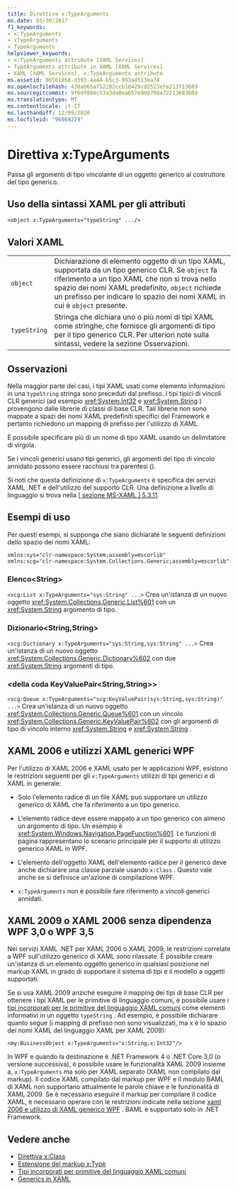 ```yaml
---
title: Direttiva x:TypeArguments
ms.date: 03/30/2017
f1_keywords:
- x:TypeArguments
- xTypeArguments
- TypeArguments
helpviewer_keywords:
- x:TypeArguments attribute [XAML Services]
- TypeArguments attribute in XAML [XAML Services]
- XAML [XAML Services], x:TypeArguments attribute
ms.assetid: 86561058-d393-4a44-b5c3-993a4513ea74
ms.openlocfilehash: 430ab65af52282ccb1d429cd2523efe213f13609
ms.sourcegitcommit: 9f6df084c53a3da0ea657ed0d708a72213683084
ms.translationtype: MT
ms.contentlocale: it-IT
ms.lasthandoff: 12/09/2020
ms.locfileid: "96969229"
---
```

# <a name="xtypearguments-directive"></a>Direttiva x:TypeArguments

Passa gli argomenti di tipo vincolante di un oggetto generico al costruttore del tipo generico.

## <a name="xaml-attribute-usage"></a>Uso della sintassi XAML per gli attributi

```xaml
<object x:TypeArguments="typeString" .../>
```

## <a name="xaml-values"></a>Valori XAML

|||
|-|-|
|`object`|Dichiarazione di elemento oggetto di un tipo XAML, supportata da un tipo generico CLR. Se `object` fa riferimento a un tipo XAML che non si trova nello spazio dei nomi XAML predefinito, `object` richiede un prefisso per indicare lo spazio dei nomi XAML in cui è `object` presente.|
|`typeString`|Stringa che dichiara uno o più nomi di tipi XAML come stringhe, che fornisce gli argomenti di tipo per il tipo generico CLR. Per ulteriori note sulla sintassi, vedere la sezione Osservazioni.|

## <a name="remarks"></a>Osservazioni

Nella maggior parte dei casi, i tipi XAML usati come elemento informazioni in una `typeString` stringa sono preceduti dal prefisso. I tipi tipici di vincoli CLR generici (ad esempio <xref:System.Int32> e <xref:System.String> ) provengono dalle librerie di classi di base CLR. Tali librerie non sono mappate a spazi dei nomi XAML predefiniti specifici del Framework e pertanto richiedono un mapping di prefisso per l'utilizzo di XAML.

È possibile specificare più di un nome di tipo XAML usando un delimitatore di virgola.

Se i vincoli generici usano tipi generici, gli argomenti del tipo di vincolo annidato possono essere racchiusi tra parentesi ().

Si noti che questa definizione di `x:TypeArguments` è specifica dei servizi XAML .NET e dell'utilizzo del supporto CLR. Una definizione a livello di linguaggio si trova nella [ \[ sezione MS-XAML \] 5.3.11](/previous-versions/msp-n-p/ff650760(v=pandp.10)).

## <a name="usage-examples"></a>Esempi di uso

Per questi esempi, si supponga che siano dichiarate le seguenti definizioni dello spazio dei nomi XAML:

```xaml
xmlns:sys="clr-namespace:System;assembly=mscorlib"
xmlns:scg="clr-namespace:System.Collections.Generic;assembly=mscorlib"
```

### <a name="liststring"></a>Elenco\<String>

`<scg:List x:TypeArguments="sys:String" ...>` Crea un'istanza di un nuovo oggetto <xref:System.Collections.Generic.List%601> con un <xref:System.String> argomento di tipo.

### <a name="dictionarystringstring"></a>Dizionario\<String,String>

`<scg:Dictionary x:TypeArguments="sys:String,sys:String" ...>` Crea un'istanza di un nuovo oggetto <xref:System.Collections.Generic.Dictionary%602> con due <xref:System.String> argomenti di tipo.

### <a name="queuekeyvaluepairstringstring"></a><della coda KeyValuePair\<String,String>>

`<scg:Queue x:TypeArguments="scg:KeyValuePair(sys:String,sys:String)" ...>` Crea un'istanza di un nuovo oggetto <xref:System.Collections.Generic.Queue%601> con un vincolo <xref:System.Collections.Generic.KeyValuePair%602> con gli argomenti di tipo di vincolo interno <xref:System.String> e <xref:System.String> .

## <a name="xaml-2006-and-wpf-generic-xaml-usages"></a>XAML 2006 e utilizzi XAML generici WPF

Per l'utilizzo di XAML 2006 e XAML usato per le applicazioni WPF, esistono le restrizioni seguenti per gli `x:TypeArguments` utilizzi di tipi generici e di XAML in generale:

- Solo l'elemento radice di un file XAML può supportare un utilizzo generico di XAML che fa riferimento a un tipo generico.

- L'elemento radice deve essere mappato a un tipo generico con almeno un argomento di tipo. Un esempio è <xref:System.Windows.Navigation.PageFunction%601>. Le funzioni di pagina rappresentano lo scenario principale per il supporto di utilizzo generico XAML in WPF.

- L'elemento dell'oggetto XAML dell'elemento radice per il generico deve anche dichiarare una classe parziale usando `x:Class` . Questo vale anche se si definisce un'azione di compilazione WPF.

- `x:TypeArguments` non è possibile fare riferimento a vincoli generici annidati.

## <a name="xaml-2009-or-xaml-2006-with-no-wpf-30-or-wpf-35-dependency"></a>XAML 2009 o XAML 2006 senza dipendenza WPF 3,0 o WPF 3,5

Nei servizi XAML .NET per XAML 2006 o XAML 2009, le restrizioni correlate a WPF sull'utilizzo generico di XAML sono rilassate. È possibile creare un'istanza di un elemento oggetto generico in qualsiasi posizione nel markup XAML in grado di supportare il sistema di tipi e il modello a oggetti supportati.

Se si usa XAML 2009 anziché eseguire il mapping dei tipi di base CLR per ottenere i tipi XAML per le primitive di linguaggio comuni, è possibile usare i [tipi incorporati per le primitive del linguaggio XAML comuni](types-for-primitives.md) come elementi informativi in un oggetto `typeString` . Ad esempio, è possibile dichiarare quanto segue (i mapping di prefisso non sono visualizzati, ma x è lo spazio dei nomi XAML del linguaggio XAML per XAML 2009):

```xaml
<my:BusinessObject x:TypeArguments="x:String,x:Int32"/>
```

In WPF e quando la destinazione è .NET Framework 4 o .NET Core 3,0 (o versione successiva), è possibile usare le funzionalità XAML 2009 insieme a, `x:TypeArguments` ma solo per XAML separato (XAML non compilato dal markup). Il codice XAML compilato dal markup per WPF e il modulo BAML di XAML non supportano attualmente le parole chiave e le funzionalità di XAML 2009. Se è necessario eseguire il markup per compilare il codice XAML, è necessario operare con le restrizioni indicate nella sezione [xaml 2006 e utilizzo di XAML generico WPF](#xaml-2006-and-wpf-generic-xaml-usages) . BAML è supportato solo in .NET Framework.

## <a name="see-also"></a>Vedere anche

- [Direttiva x:Class](xclass-directive.md)
- [Estensione del markup x:Type](xtype-markup-extension.md)
- [Tipi incorporati per primitive del linguaggio XAML comuni](types-for-primitives.md)
- [Generics in XAML](generics.md)
